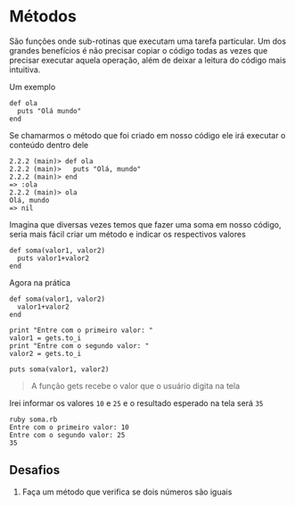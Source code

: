 # Métodos

São funções onde sub-rotinas que executam uma tarefa particular. Um dos grandes benefícios é não precisar copiar o código todas as vezes que precisar executar aquela operação, além de deixar a leitura do código mais intuitiva.

Um exemplo

	def ola
	  puts "Olá mundo"
	end
	
Se chamarmos o método que foi criado em nosso código ele irá executar o conteúdo dentro dele

	2.2.2 (main)> def ola
	2.2.2 (main)>   puts "Olá, mundo"
	2.2.2 (main)> end  
	=> :ola
	2.2.2 (main)> ola
	Olá, mundo
	=> nil

Imagina que diversas vezes temos que fazer uma soma em nosso código, seria mais fácil criar um método e indicar os respectivos valores

	def soma(valor1, valor2)
	  puts valor1+valor2
	end
	
Agora na prática

	def soma(valor1, valor2)
	  valor1+valor2
	end
	
	print "Entre com o primeiro valor: "
	valor1 = gets.to_i
	print "Entre com o segundo valor: "
	valor2 = gets.to_i
	
	puts soma(valor1, valor2)
	
> A função gets recebe o valor que o usuário digita na tela
	
Irei informar os valores `10` e `25` e o resultado esperado na tela será `35`

	ruby soma.rb
	Entre com o primeiro valor: 10
	Entre com o segundo valor: 25
	35

## Desafios
1. Faça um método que verifica se dois números são iguais 


